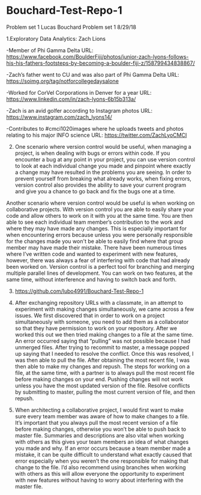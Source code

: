 # Bouchard-Test-Repo-1
Problem set 1 
Lucas Bouchard
Problem set 1
8/29/18


1.Exploratory Data Analytics: Zach Lions

-Member of Phi Gamma Delta
URL: https://www.facebook.com/BoulderFiji/photos/junior-zach-lyons-follows-his-his-fathers-footsteps-by-becoming-a-boulder-fiji-z/158799434838867/ 

-Zach’s father went to CU and was also part of Phi Gamma Delta
URL: https://soimg.org/tag/notforcollegedaysalone 

-Worked for CorVel Corporations in Denver for a year
URL: https://www.linkedin.com/in/zach-lyons-6b15b313a/ 

-Zach is an avid golfer according to Instagram photos
URL: https://www.instagram.com/zach_lyons14/

-Contributes to #cmci1020images where he uploads tweets and photos relating to his major INFO science
URL: https://twitter.com/ZachLyoCMCI 


2. One scenario where version control would be useful, when managing a project, is when dealing with bugs or errors within code. If you encounter a bug at any point in your project, you can use version control to look at each individual change you made and pinpoint where exactly a change may have resulted in the problems you are seeing.  In order to prevent yourself from breaking what already works, when fixing errors, version control also provides the ability to save your current program and give you a chance to go back and fix the bugs one at a time. 
 
Another scenario where version control would be useful is when working on collaborative projects. With version control you are able to easily share your code and allow others to work on it with you at the same time. You are then able to see each individual team member’s contribution to the work and where they may have made any changes. This is especially important for when encountering errors because unless you were personally responsible for the changes made you won't be able to easily find where that group member may have made their mistake. 
There have been numerous times where I’ve written code and wanted to experiment with new features, however, there was always a fear of interfering with code that had already been worked on. Version control is a perfect tool for branching and merging multiple parallel lines of development. You can work on two features, at the same time, without interference and having to switch back and forth. 


3. https://github.com/lubo4991/Bouchard-Test-Repo-1 


4.  After exchanging repository URLs with a classmate, in an attempt to experiment with making changes simultaneously, we came across a few issues. We first discovered that in order to work on a project simultaneously with someone, you need to add them as a collaborator so that they have permission to work on your repository. After we worked this out we then tried making changes to a file at the same time. An error occurred saying that “pulling” was not possible because I had unmerged files. After trying to recommit to master, a message popped up saying that I needed to resolve the conflict. Once this was resolved, I was then able to pull the file. After obtaining the most recent file, I was then able to make my changes and repush. The steps for working on a file, at the same time, with a partner is to always pull the most recent file before making changes on your end. Pushing changes will not work unless you have the most updated version of the file. Resolve conflicts by submitting to master, pulling the most current version of file, and then repush. 

5. When architecting a collaborative project, I would first want to make sure every team member was aware of how to make changes to a file. It’s important that you always pull the most recent version of a file before making changes, otherwise you won’t be able to push back to master file. Summaries and descriptions are also vital when working with others as this gives your team members an idea of what changes you made and why. If an error occurs because a team member made a mistake, it can be quite difficult to understand what exactly caused that error especially when you weren’t the one responsible for making that change to the file. I’d also recommend using branches when working with others as this will allow everyone the opportunity to experiment with new features without having to worry about interfering with the master file. 
 




